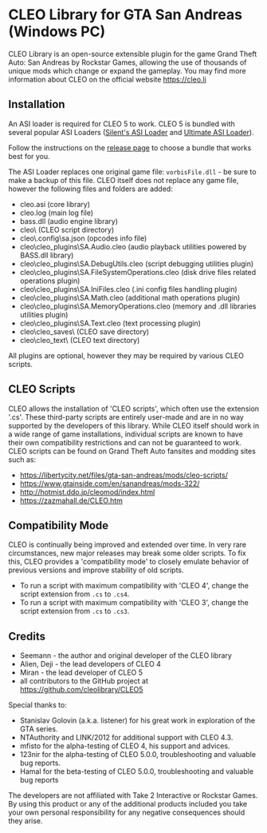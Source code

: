# CLEO Library for GTA San Andreas (Windows PC)

CLEO Library is an open-source extensible plugin for the game Grand Theft Auto: San Andreas by Rockstar Games, allowing the use of thousands of unique mods which change or expand the gameplay. You may find more information about CLEO on the official website https://cleo.li

## Installation

An ASI loader is required for CLEO 5 to work. CLEO 5 is bundled with several popular ASI Loaders ([Silent's ASI Loader](https://cookieplmonster.github.io/mods/gta-sa/#asiloader) and [Ultimate ASI Loader](https://github.com/ThirteenAG/Ultimate-ASI-Loader/)).

Follow the instructions on the [release page](https://github.com/cleolibrary/CLEO5/releases) to choose a bundle that works best for you.

The ASI Loader replaces one original game file: `vorbisFile.dll` - be sure to make a backup of this file.
CLEO itself does not replace any game file, however the following files and folders are added:
- cleo.asi (core library)
- cleo.log (main log file)
- bass.dll (audio engine library)
- cleo\\ (CLEO script directory)
- cleo\\.config\\sa.json (opcodes info file)
- cleo\\cleo_plugins\\SA.Audio.cleo (audio playback utilities powered by BASS.dll library)
- cleo\\cleo_plugins\\SA.DebugUtils.cleo (script debugging utilities plugin)
- cleo\\cleo_plugins\\SA.FileSystemOperations.cleo (disk drive files related operations plugin)
- cleo\\cleo_plugins\\SA.IniFiles.cleo (.ini config files handling plugin)
- cleo\\cleo_plugins\\SA.Math.cleo (additional math operations plugin)
- cleo\\cleo_plugins\\SA.MemoryOperations.cleo (memory and .dll libraries utilities plugin)
- cleo\\cleo_plugins\\SA.Text.cleo (text processing plugin)
- cleo\\cleo_saves\\ (CLEO save directory)
- cleo\\cleo_text\\ (CLEO text directory)

All plugins are optional, however they may be required by various CLEO scripts.

## CLEO Scripts

CLEO allows the installation of 'CLEO scripts', which often use the extension '.cs'. These third-party scripts are entirely user-made and are in no way supported by the developers of this library. While CLEO itself should work in a wide range of game installations, individual scripts are known to have their own compatibility restrictions and can not be guaranteed to work.
CLEO scripts can be found on Grand Theft Auto fansites and modding sites such as:
- https://libertycity.net/files/gta-san-andreas/mods/cleo-scripts/
- https://www.gtainside.com/en/sanandreas/mods-322/
- http://hotmist.ddo.jp/cleomod/index.html
- https://zazmahall.de/CLEO.htm

## Compatibility Mode

CLEO is continually being improved and extended over time. In very rare circumstances, new major releases may break some older scripts. To fix this, CLEO provides a 'compatibility mode' to closely emulate behavior of previous versions and improve stability of old scripts. 
- To run a script with maximum compatibility with 'CLEO 4', change the script extension from `.cs` to `.cs4`.
- To run a script with maximum compatibility with 'CLEO 3', change the script extension from `.cs` to `.cs3`. 

## Credits

- Seemann - the author and original developer of the CLEO library
- Alien, Deji - the lead developers of CLEO 4
- Miran - the lead developer of CLEO 5
- all contributors to the GitHub project at https://github.com/cleolibrary/CLEO5

Special thanks to:

- Stanislav Golovin (a.k.a. listener) for his great work in exploration of the GTA series.
- NTAuthority and LINK/2012 for additional support with CLEO 4.3.
- mfisto for the alpha-testing of CLEO 4, his support and advices.
- 123nir for the alpha-testing of CLEO 5.0.0, troubleshooting and valuable bug reports.
- Hamal for the beta-testing of CLEO 5.0.0, troubleshooting and valuable bug reports

The developers are not affiliated with Take 2 Interactive or Rockstar Games.
By using this product or any of the additional products included you take your own personal responsibility for any negative consequences should they arise.
